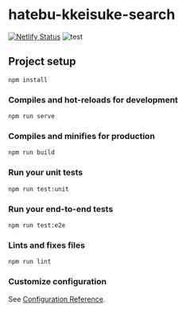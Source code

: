 # hatebu-kkeisuke-search

[![Netlify Status](https://api.netlify.com/api/v1/badges/faf17122-1dc8-4f69-ad6f-1db60d215577/deploy-status)](https://app.netlify.com/sites/hatebu-kkeisuke-search/deploys) ![test](https://github.com/kkeisuke/hatebu-kkeisuke-search/workflows/test/badge.svg)

## Project setup
```
npm install
```

### Compiles and hot-reloads for development
```
npm run serve
```

### Compiles and minifies for production
```
npm run build
```

### Run your unit tests
```
npm run test:unit
```

### Run your end-to-end tests
```
npm run test:e2e
```

### Lints and fixes files
```
npm run lint
```

### Customize configuration
See [Configuration Reference](https://cli.vuejs.org/config/).
